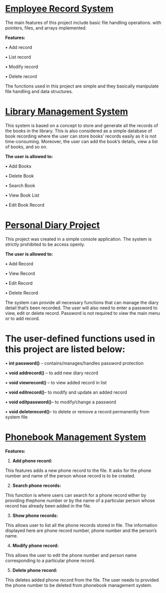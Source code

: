 # [Employee Record System](https://github.com/vasudevpooja/Projects-in-C/blob/main/Employee%20Record%20System/main.c)

The main features of this project include basic file handling operations. with pointers, files, and arrays implemented.

**Features:**

• Add record

• List record

• Modify record

• Delete record

The functions used in this project are simple and they basically manipulate file handling and data structures. 

# [Library Management System](https://github.com/vasudevpooja/Projects-in-C/blob/main/Library%20Management/Library%20Management-Code.c) 

This system is based on a concept to store and generate all the records of the books in the library. This is also considered as a simple database of book recording where the user can store books’ records easily as it is not time-consuming. Moreover, the user can add the book’s details, view a list of books, and so on. 

**The user is allowed to:**

• Add Books 

• Delete Book 

• Search Book 

• View Book List 

• Edit Book Record 

# [Personal Diary Project](https://github.com/vasudevpooja/Projects-in-C/blob/main/Personal%20Diary/Personal%20Diary.c) 

This project was created in a simple console application. The system is strictly prohibited to be access openly. 

**The user is allowed to:** 

• Add Record 

• View Record 

• Edit Record 

• Delete Record 

The system can provide all necessary functions that can manage the diary detail that’s been recorded. The user will also need to enter a password to view, edit or delete record. Password is not required to view the main menu or to add record. 

# The user-defined functions used in this project are listed below: 

• **int password()** – contains/manages/handles password protection 

• **void addrecord()** – to add new diary record 

• **void viewrecord()** – to view added record in list 

• **void editrecord()**– to modify and update an added record 

• **void editpassword()**– to modify/change a password 

• **void deleterecord()**– to delete or remove a record permanently from system file 

# [Phonebook Management System](https://github.com/vasudevpooja/Projects-in-C/blob/main/Phonebook%20Records/main.c)

**Features:**

1. **Add phone record:**

This features adds a new phone record to the file. It asks for the phone number and name of the person whose record is to be created.
 
2. **Search phone records:** 

This function is where users can search for a phone record either by providing thephone number or by the name of a particular person whose record has already been added in the file.

3. **Show phone records:** 

This allows user to list all the phone records stored in file. The information displayed here are phone record number, phone number and the person’s name.

4. **Modify phone record:** 

This allows the user to edit the phone number and person name corresponding to a particular phone record. 

5. **Delete phone record:** 

This deletes added phone record from the file. The user needs to provided the phone number to be deleted from phonebook management system. 
